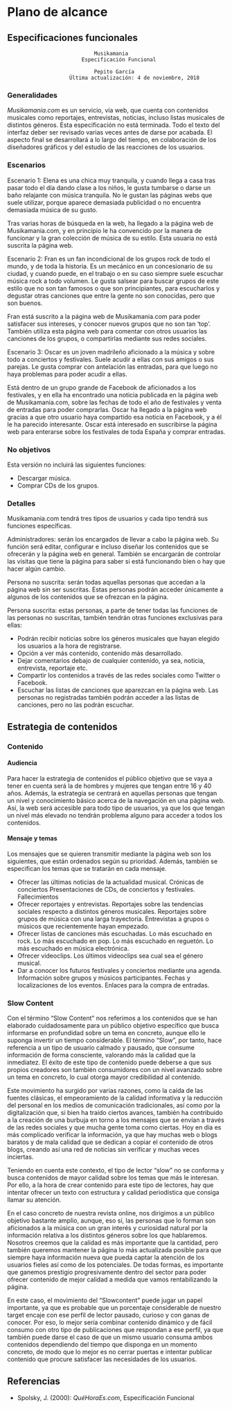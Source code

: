 # Plano de alcance

## Especificaciones funcionales

								Musikamania
							Especificación Funcional

								Pepito García
						Última actualización: 4 de noviembre, 2018

### Generalidades

<i>Musikamania.com</i> es un servicio, vía web, que cuenta con contenidos musicales como reportajes, entrevistas, noticias, incluso listas musicales de distintos géneros. 
Esta especificación no está terminada. Todo el texto del interfaz deber ser revisado varias veces antes de darse por acabada. El aspecto final se desarrollará a lo largo del tiempo, en colaboración de los diseñadores gráficos y del estudio de las reacciones de los usuarios.

### Escenarios

Escenario 1: Elena es una chica muy tranquila, y cuando llega a casa tras pasar todo el día dando clase a los niños, le gusta tumbarse o darse un baño relajante con música tranquila. No le gustan las páginas webs que suele utilizar, porque aparece demasiada publicidad o no encuentra demasiada música de su gusto.

Tras varias horas de búsqueda en la web, ha llegado a la página web de Musikamania.com, y en principio le ha convencido por la manera de funcionar y la gran colección de música de su estilo. Esta usuaria no está suscrita la página web.  

Escenario 2: Fran es un fan incondicional de los grupos rock de todo el mundo, y de toda la historia. Es un mecánico en un concesionario de su ciudad, y cuando puede, en el trabajo o en su caso siempre suele escuchar música rock a todo volumen.  Le gusta salsear para buscar grupos de este estilo que no son tan famosos o que son principiantes, para escucharlos y degustar otras canciones que entre la gente no son conocidas, pero que son buenos. 

Fran está suscrito a la página web de Musikamania.com para poder satisfacer sus intereses, y conocer nuevos grupos que no son tan ‘top’. También utiliza esta página web para comentar con otros usuarios las canciones de los grupos, o compartirlas mediante sus redes sociales. 


Escenario 3: Oscar es un joven madrileño aficionado a la música y sobre todo a conciertos y festivales. Suele acudir a ellas con sus amigos o sus parejas. Le gusta comprar con antelación las entradas, para que luego no haya problemas para poder acudir a ellas. 

Está dentro de un grupo grande de Facebook de aficionados a los festivales, y en ella ha encontrado una noticia publicada en la página web de Musikamania.com, sobre las fechas de todo el año de festivales y venta de entradas para poder comprarlas. Oscar ha llegado a la página web gracias a que otro usuario haya compartido esa noticia en Facebook, y a él le ha parecido interesante. Oscar está interesado en suscribirse la página web para enterarse sobre los festivales de toda España  y comprar entradas. 

### No objetivos 

Esta versión no incluirá las siguientes funciones:

- Descargar música.
- Comprar CDs de los grupos.

### Detalles

Musikamania.com tendrá tres tipos de usuarios y cada tipo tendrá sus funciones específicas. 

Administradores: serán los encargados de llevar a cabo la página web. Su función será editar, configurar e incluso diseñar los contenidos que se ofrecerán y la página web en general. También se encargarán de controlar las visitas que tiene la página para saber si está funcionando bien o hay que hacer algún cambio.

Persona no suscrita: serán todas aquellas personas que accedan a la página web sin ser suscritas. Estas personas podrán acceder únicamente a algunos de los contenidos que se ofrezcan en la página. 

Persona suscrita: estas personas, a parte de tener todas las funciones de las personas no suscritas, también tendrán otras funciones exclusivas para ellas:

- Podrán recibir noticias sobre los géneros musicales que hayan elegido los usuarios a la hora de registrarse.
- Opción a ver más contenido, contenido más desarrollado.
- Dejar comentarios debajo de cualquier contenido, ya sea, noticia, entrevista, reportaje etc. 
- Compartir los contenidos a través de las redes sociales como Twitter o Facebook.
- Escuchar las listas de canciones que aparezcan en la página web. Las personas no registradas también podrán acceder a las listas de canciones, pero no las podrán escuchar.


## Estrategia de contenidos
### Contenido
#### Audiencia
Para hacer la estrategia de contenidos el público objetivo que se vaya a tener en cuenta será la de hombres y mujeres que tengan entre 16 y 40 años. Además, la estrategia se centrará en aquellas personas que tengan un nivel y conocimiento básico acerca de la navegación en una página web. Así, la web será accesible para todo tipo de usuarios, ya que los que tengan un nivel más elevado no tendrán problema alguno para acceder a todos los contenidos.
#### Mensaje y temas
Los mensajes que se quieren transmitir mediante la página web son los siguientes, que están ordenados según su prioridad. Además, también se especifican los temas que se tratarán en cada mensaje.
- Ofrecer las últimas noticias de la actualidad musical.
	Crónicas de conciertos
	Presentaciones de CDs, de conciertos y festivales.
	Fallecimientos
- Ofrecer reportajes y entrevistas.
	Reportajes sobre las tendencias sociales respecto a distintos géneros musicales.
	Reportajes sobre grupos de música con una larga trayectoria.
	Entrevistas a grupos o músicos que recientemente hayan empezado.
- Ofrecer listas de canciones más escuchadas.
	Lo más escuchado en rock.
	Lo más escuchado en pop.
	Lo más escuchado en reguetón. 
	Lo más escuchado en música electrónica.
- Ofrecer videoclips.
	Los últimos videoclips sea cual sea el género musical.
- Dar a conocer los futuros festivales y conciertos mediante una agenda.
	Información sobre grupos y músicos participantes.
	Fechas y localizaciones de los eventos.
	Enlaces para la compra de entradas.

### Slow Content

Con el término “Slow Content” nos referimos a los contenidos que se han elaborado cuidadosamente para un público objetivo específico que busca informarse en profundidad sobre un tema en concreto, aunque ello le suponga invertir un tiempo considerable. El término “Slow”, por tanto, hace referencia a un tipo de usuario calmado y pausado, que consume información de forma consciente, valorando más la calidad que la inmediatez. El éxito de este tipo de contenido puede deberse a que sus propios creadores son también consumidores con un nivel avanzado sobre un tema en concreto, lo cual otorga mayor credibilidad al contenido. 

Este movimiento ha surgido por varias razones, como la caída de las fuentes clásicas, el empeoramiento de la calidad informativa y la reducción del personal en los medios de comunicación tradicionales, así como por la digitalización que, si bien ha traído ciertos avances, también ha contribuido a la creación de una burbuja en torno a los mensajes que se envían a través de las redes sociales y que mucha gente toma como ciertas. Hoy en día es más complicado verificar la información, ya que hay muchas web o blogs baratos y de mala calidad que se dedican a copiar el contenido de otros blogs, creando así una red de noticias sin verificar y muchas veces inciertas. 

Teniendo en cuenta este contexto, el tipo de lector “slow” no se conforma y busca contenidos de mayor calidad sobre los temas que más le interesan. Por ello, a la hora de crear contenido para este tipo de lectores, hay que intentar ofrecer un texto con estructura y calidad periodística que consiga llamar su atención. 

En el caso concreto de nuestra revista online, nos dirigimos a un público objetivo bastante amplio, aunque, eso sí, las personas que lo forman son aficionados a la música con un gran interés y curiosidad natural por la información relativa a los distintos géneros sobre los que hablaremos. Nosotros creemos que la calidad es más importante que la cantidad, pero también queremos mantener la página lo más actualizada posible para que siempre haya información nueva que pueda captar la atención de los usuarios fieles así como de los potenciales. De todas formas, es importante que ganemos prestigio progresivamente dentro del sector para poder ofrecer contenido de mejor calidad a medida que vamos rentabilizando la página. 

En este caso, el movimiento del “Slowcontent” puede jugar un papel importante, ya que es probable que un porcentaje considerable de nuestro target encaje con ese perfil de lector pausado, curioso  y con ganas de conocer. Por eso, lo mejor sería combinar contenido dinámico y de fácil consumo con otro tipo de publicaciones que respondan a ese perfil, ya que también puede darse el caso de que un mismo usuario consuma ambos contenidos dependiendo del tiempo que disponga en un momento concreto, de modo que lo mejor es no cerrar puertas e intentar publicar contenido que procure satisfacer las necesidades de los usuarios. 


## Referencias

- Spolsky, J. (2000): <i>QuéHoraEs.com</i>, Especificación Funcional 
